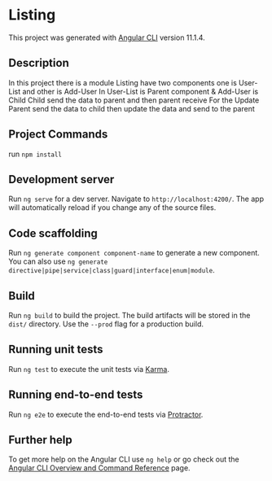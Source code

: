 # Listing

This project was generated with [Angular CLI](https://github.com/angular/angular-cli) version 11.1.4.

## Description

In this project there is a module Listing have two components one is User-List and other is Add-User
In User-List is Parent component & Add-User is Child
Child send the data to parent and then parent receive
For the Update Parent send the data to child then update the data and send to the parent

## Project Commands

run `npm install`

## Development server

Run `ng serve` for a dev server. Navigate to `http://localhost:4200/`. The app will automatically reload if you change any of the source files.

## Code scaffolding

Run `ng generate component component-name` to generate a new component. You can also use `ng generate directive|pipe|service|class|guard|interface|enum|module`.

## Build

Run `ng build` to build the project. The build artifacts will be stored in the `dist/` directory. Use the `--prod` flag for a production build.

## Running unit tests

Run `ng test` to execute the unit tests via [Karma](https://karma-runner.github.io).

## Running end-to-end tests

Run `ng e2e` to execute the end-to-end tests via [Protractor](http://www.protractortest.org/).

## Further help

To get more help on the Angular CLI use `ng help` or go check out the [Angular CLI Overview and Command Reference](https://angular.io/cli) page.
